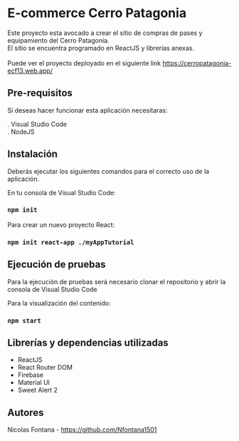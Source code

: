 # E-commerce Cerro Patagonia

Este proyecto esta avocado a crear el sitio de compras de pases y equipamiento del Cerro Patagonia.<br>
El sitio se encuentra programado en ReactJS y librerías anexas.
<br/>
<br/>
Puede ver el proyecto deployado en el siguiente link <a>https://cerropatagonia-ecf13.web.app/</a>

## Pre-requisitos

Si deseas hacer funcionar esta aplicación necesitaras:

. Visual Studio Code <br>
. NodeJS


## Instalación 

Deberás ejecutar los siguientes comandos para el correcto uso de la aplicación.

En tu consola de Visual Studio Code:

### `npm init`

Para crear un nuevo proyecto React:

### `npm init react-app ./myAppTutorial`


## Ejecución de pruebas

Para la ejecución de pruebas será necesario clonar el repositorio y abrir la consola de Visual Studio Code

Para la visualización del contenido:

### `npm start`


## Librerías y dependencias utilizadas

<ul>
<li>ReactJS
<li>React Router DOM
<li>Firebase
<li>Material UI
<li>Sweet Alert 2
</ul>

## Autores

Nicolas Fontana - https://github.com/Nfontana1501